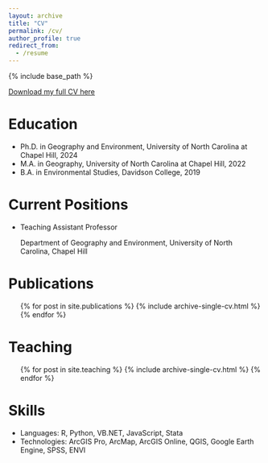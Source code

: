 ```yaml
---
layout: archive
title: "CV"
permalink: /cv/
author_profile: true
redirect_from:
  - /resume
---
```


{% include base_path %}

[Download my full CV here](http://jucardwell.github.io/files/cv_2025.pdf)

Education
======
* Ph.D. in Geography and Environment, University of North Carolina at Chapel Hill, 2024
* M.A. in Geography, University of North Carolina at Chapel Hill, 2022
* B.A. in Environmental Studies, Davidson College, 2019

Current Positions
======
* Teaching Assistant Professor
  
   Department of Geography and Environment, University of North Carolina, Chapel Hill

Publications
======
  <ul>{% for post in site.publications %}
    {% include archive-single-cv.html %}
  {% endfor %}</ul>
  
Teaching
======
  <ul>{% for post in site.teaching %}
    {% include archive-single-cv.html %}
  {% endfor %}</ul>
  
Skills
======
* Languages: R, Python, VB.NET, JavaScript, Stata
* Technologies: ArcGIS Pro, ArcMap, ArcGIS Online, QGIS, Google Earth Engine, SPSS, ENVI


